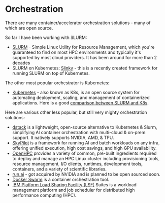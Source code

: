 # Orchestration

There are many container/accelerator orchestration solutions - many of which are open source.

So far I have been working with SLURM:

- [SLURM](slurm/) - Simple Linux Utility for Resource Management, which you're guaranteed to find on most HPC environments and typically it's supported by most cloud providers.  It has been around for more than 2 decades
- SLURM on Kubernetes: [Slinky](https://github.com/stas00/ml-engineering/pull/99) - this is a recently created framework for running SLURM on top of Kubernetes.

The other most popular orchestrator is Kubernetes:

- [Kubernetes](https://kubernetes.io/) - also known as K8s, is an open source system for automating deployment, scaling, and management of containerized applications. Here is a good [comparison between SLURM and K8s](https://www.fluidstack.io/post/is-kubernetes-or-slurm-the-best-orchestrator-for-512-gpu-jobs).

Here are various other less popular, but still very mighty orchestration solutions:

- [dstack](https://github.com/dstackai/dstack) is a lightweight, open-source alternative to Kubernetes & Slurm, simplifying AI container orchestration with multi-cloud & on-prem support. It natively supports NVIDIA, AMD, & TPU.
- [SkyPilot](https://github.com/skypilot-org/skypilot) is a framework for running AI and batch workloads on any infra, offering unified execution, high cost savings, and high GPU availability.
- [OpenHPC](https://github.com/openhpc/ohpc) provides a variety of common, pre-built ingredients required to deploy and manage an HPC Linux cluster including provisioning tools, resource management, I/O clients, runtimes, development tools, containers, and a variety of scientific libraries.
- [run.ai](https://www.run.ai/) - got acquired by NVIDIA and is planned to be open sourced soon.
- [Docker Swarm](https://docs.docker.com/engine/swarm/) is a container orchestration tool.
- [IBM Platform Load Sharing Facility (LSF)](https://www.ibm.com/products/hpc-workload-management) Suites is a workload management platform and job scheduler for distributed high performance computing (HPC).

